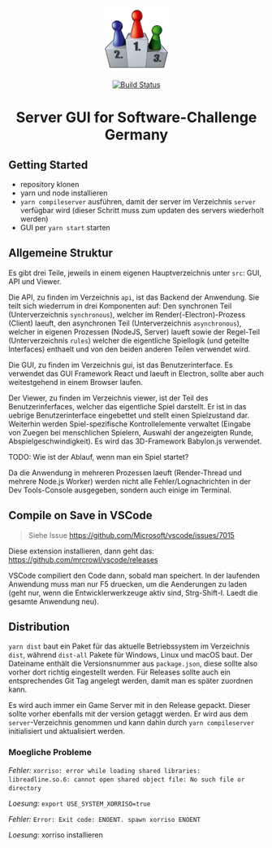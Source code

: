 <p align="center">
  <a target="_blank" rel="noopener noreferrer" href="https://www.software-challenge.de"><img width="128" src="https://raw.githubusercontent.com/CAU-Kiel-Tech-Inf/socha-gui/master/assets/build-resources/icon.png" alt="Software-Challenge Germany logo"></a>
</p>

<p align="center">
  <a href="https://travis-ci.com/CAU-Kiel-Tech-Inf/socha-gui" rel="nofollow"><img src="https://travis-ci.com/CAU-Kiel-Tech-Inf/socha-gui.svg?branch=master" alt="Build Status"></a>
</p>

<h1 align="center">Server GUI for Software-Challenge Germany</h1>

## Getting Started

- repository klonen
- yarn und node installieren
- `yarn compileserver` ausführen, damit der server im Verzeichnis `server` verfügbar wird (dieser Schritt muss zum updaten des servers wiederholt werden)
- GUI per `yarn start` starten

## Allgemeine Struktur

Es gibt drei Teile, jeweils in einem eigenen Hauptverzeichnis unter `src`: GUI, API und Viewer.

Die API, zu finden im Verzeichnis `api`, ist das Backend der Anwendung. Sie teilt sich wiederrum in drei Komponenten auf: Den synchronen Teil (Unterverzeichnis `synchronous`), welcher im Render(-Electron)-Prozess (Client) laeuft, den asynchronen Teil (Unterverzeichnis `asynchronous`), welcher in eigenen Prozessen (NodeJS, Server) laueft sowie der Regel-Teil (Unterverzeichnis `rules`) welcher die eigentliche Spiellogik (und geteilte Interfaces) enthaelt und von den beiden anderen Teilen verwendet wird.

Die GUI, zu finden im Verzeichnis gui, ist das Benutzerinterface. Es verwendet das GUI Framework React und laeuft in Electron, sollte aber auch weitestgehend in einem Browser laufen.

Der Viewer, zu finden im Verzeichnis viewer, ist der Teil des Benutzerinferfaces, welcher das eigentliche Spiel darstellt. Er ist in das uebrige Benutzerinterface eingebettet und stellt einen Spielzustand dar. Weiterhin werden Spiel-spezifische Kontrollelemente verwaltet (Eingabe von Zuegen bei menschlichen Spielern, Auswahl der angezeigten Runde, Abspielgeschwindigkeit). Es wird das 3D-Framework Babylon.js verwendet.

TODO: Wie ist der Ablauf, wenn man ein Spiel startet?

Da die Anwendung in mehreren Prozessen laeuft (Render-Thread und mehrere Node.js Worker) werden nicht alle Fehler/Lognachrichten in der Dev Tools-Console ausgegeben, sondern auch einige im Terminal.

## Compile on Save in VSCode

> Siehe Issue https://github.com/Microsoft/vscode/issues/7015

Diese extension installieren, dann geht das: https://github.com/mrcrowl/vscode/releases

VSCode compiliert den Code dann, sobald man speichert. In der laufenden Anwendung muss man nur F5 druecken, um die Aenderungen zu laden (geht nur, wenn die Entwicklerwerkzeuge aktiv sind, Strg-Shift-I. Laedt die gesamte Anwendung neu).

## Distribution

`yarn dist` baut ein Paket für das aktuelle Betriebssystem im Verzeichnis `dist`, während `dist-all` Pakete für Windows, Linux und macOS baut. Der Dateiname enthält die Versionsnummer aus `package.json`, diese sollte also vorher dort richtig eingestellt werden. Für Releases sollte auch ein entsprechendes Git Tag angelegt werden, damit man es später zuordnen kann.

Es wird auch immer ein Game Server mit in den Release gepackt. Dieser sollte vorher ebenfalls mit der version getaggt werden. Er wird aus dem `server`-Verzeichnis genommen und kann dahin durch `yarn compileserver` initialisiert und aktualisiert werden.

### Moegliche Probleme

*Fehler:* `xorriso: error while loading shared libraries: libreadline.so.6: cannot open shared object file: No such file or directory`

*Loesung:* `export USE_SYSTEM_XORRISO=true`

*Fehler:* `Error: Exit code: ENOENT. spawn xorriso ENOENT`

*Loesung:* xorriso installieren
